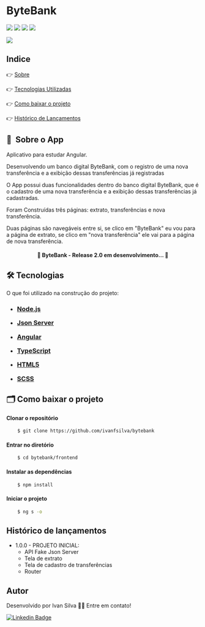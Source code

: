 # ByteBank

![](https://img.shields.io/github/issues/ivanfsilva/bytebank)
![](https://img.shields.io/github/forks/ivanfsilva/bytebank)
![](https://img.shields.io/github/stars/ivanfsilva/bytebank)
![](https://img.shields.io/github/license/ivanfsilva/bytebank)


![](https://img.shields.io/badge/STATUS-CONCLUIDO-green)

## Indice

👉 [Sobre](#-sobre-o-app)

👉 [Tecnologias Utilizadas](#-tecnologias)

👉 [Como baixar o projeto](#-como-baixar-o-projeto)

👉 [Histórico de Lançamentos](#histórico-de-lançamentos)

## 🔖&nbsp; Sobre o App

Aplicativo para estudar Angular. 

Desenvolvendo um banco digital ByteBank, com o registro de uma nova transferência e a exibição dessas transferências já registradas

O App possui duas funcionalidades dentro do banco digital ByteBank, que é o cadastro de uma nova transferência e a exibição dessas transferências já cadastradas.

Foram Construídas três páginas: extrato, transferências e nova transferência.

Duas páginas são navegáveis entre si, se clico em "ByteBank" eu vou para a página de extrato, se clico em "nova transferência" ele vai para a página de nova transferência.


<h4 align="center"> 
	🚧  ByteBank - Release 2.0 em desenvolvimento...  🚧
</h4>

## 🛠 Tecnologias

O que foi utilizado na construção do projeto:

<h3>

* [Node.js](https://nodejs.org/en/)


* [Json Server](https://github.com/typicode/json-server#getting-started)


* [Angular](https://angular.io/)


* [TypeScript](https://www.typescriptlang.org/)


* [HTML5](*)


* [SCSS](*)


</h3>


## 🗂 Como baixar o projeto

#### Clonar o repositório

```bash
    $ git clone https://github.com/ivanfsilva/bytebank
```

#### Entrar no diretório
```bash
    $ cd bytebank/frontend
```

#### Instalar as dependências

```bash
    $ npm install
```

#### Iniciar o projeto

```bash
    $ ng s -o
```

## Histórico de lançamentos

* 1.0.0 - PROJETO INICIAL:
  * API Fake Json Server
  * Tela de extrato
  * Tela de cadastro de transferências
  * Router
  
## Autor

Desenvolvido por Ivan Silva 👋🏽 Entre em contato!

[![Linkedin Badge](https://img.shields.io/badge/-IvanSilva-blue?style=flat-square&logo=Linkedin&logoColor=white&link=https://www.linkedin.com/in/ivanfsilva/)](https://www.linkedin.com/in/ivanfsilva/) 


